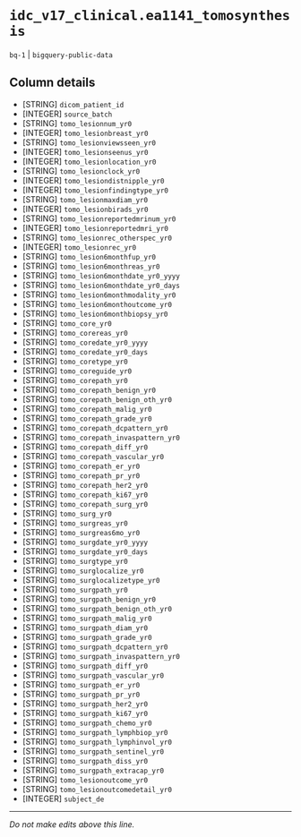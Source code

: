 # `idc_v17_clinical.ea1141_tomosynthesis`
`bq-1` | `bigquery-public-data`

## Column details
* [STRING]    `dicom_patient_id`
* [INTEGER]   `source_batch`
* [STRING]    `tomo_lesionnum_yr0`
* [INTEGER]   `tomo_lesionbreast_yr0`
* [STRING]    `tomo_lesionviewsseen_yr0`
* [INTEGER]   `tomo_lesionseenus_yr0`
* [INTEGER]   `tomo_lesionlocation_yr0`
* [STRING]    `tomo_lesionclock_yr0`
* [INTEGER]   `tomo_lesiondistnipple_yr0`
* [INTEGER]   `tomo_lesionfindingtype_yr0`
* [STRING]    `tomo_lesionmaxdiam_yr0`
* [INTEGER]   `tomo_lesionbirads_yr0`
* [STRING]    `tomo_lesionreportedmrinum_yr0`
* [INTEGER]   `tomo_lesionreportedmri_yr0`
* [STRING]    `tomo_lesionrec_otherspec_yr0`
* [INTEGER]   `tomo_lesionrec_yr0`
* [STRING]    `tomo_lesion6monthfup_yr0`
* [STRING]    `tomo_lesion6monthreas_yr0`
* [STRING]    `tomo_lesion6monthdate_yr0_yyyy`
* [STRING]    `tomo_lesion6monthdate_yr0_days`
* [STRING]    `tomo_lesion6monthmodality_yr0`
* [STRING]    `tomo_lesion6monthoutcome_yr0`
* [STRING]    `tomo_lesion6monthbiopsy_yr0`
* [STRING]    `tomo_core_yr0`
* [STRING]    `tomo_corereas_yr0`
* [STRING]    `tomo_coredate_yr0_yyyy`
* [STRING]    `tomo_coredate_yr0_days`
* [STRING]    `tomo_coretype_yr0`
* [STRING]    `tomo_coreguide_yr0`
* [STRING]    `tomo_corepath_yr0`
* [STRING]    `tomo_corepath_benign_yr0`
* [STRING]    `tomo_corepath_benign_oth_yr0`
* [STRING]    `tomo_corepath_malig_yr0`
* [STRING]    `tomo_corepath_grade_yr0`
* [STRING]    `tomo_corepath_dcpattern_yr0`
* [STRING]    `tomo_corepath_invaspattern_yr0`
* [STRING]    `tomo_corepath_diff_yr0`
* [STRING]    `tomo_corepath_vascular_yr0`
* [STRING]    `tomo_corepath_er_yr0`
* [STRING]    `tomo_corepath_pr_yr0`
* [STRING]    `tomo_corepath_her2_yr0`
* [STRING]    `tomo_corepath_ki67_yr0`
* [STRING]    `tomo_corepath_surg_yr0`
* [STRING]    `tomo_surg_yr0`
* [STRING]    `tomo_surgreas_yr0`
* [STRING]    `tomo_surgreas6mo_yr0`
* [STRING]    `tomo_surgdate_yr0_yyyy`
* [STRING]    `tomo_surgdate_yr0_days`
* [STRING]    `tomo_surgtype_yr0`
* [STRING]    `tomo_surglocalize_yr0`
* [STRING]    `tomo_surglocalizetype_yr0`
* [STRING]    `tomo_surgpath_yr0`
* [STRING]    `tomo_surgpath_benign_yr0`
* [STRING]    `tomo_surgpath_benign_oth_yr0`
* [STRING]    `tomo_surgpath_malig_yr0`
* [STRING]    `tomo_surgpath_diam_yr0`
* [STRING]    `tomo_surgpath_grade_yr0`
* [STRING]    `tomo_surgpath_dcpattern_yr0`
* [STRING]    `tomo_surgpath_invaspattern_yr0`
* [STRING]    `tomo_surgpath_diff_yr0`
* [STRING]    `tomo_surgpath_vascular_yr0`
* [STRING]    `tomo_surgpath_er_yr0`
* [STRING]    `tomo_surgpath_pr_yr0`
* [STRING]    `tomo_surgpath_her2_yr0`
* [STRING]    `tomo_surgpath_ki67_yr0`
* [STRING]    `tomo_surgpath_chemo_yr0`
* [STRING]    `tomo_surgpath_lymphbiop_yr0`
* [STRING]    `tomo_surgpath_lymphinvol_yr0`
* [STRING]    `tomo_surgpath_sentinel_yr0`
* [STRING]    `tomo_surgpath_diss_yr0`
* [STRING]    `tomo_surgpath_extracap_yr0`
* [STRING]    `tomo_lesionoutcome_yr0`
* [STRING]    `tomo_lesionoutcomedetail_yr0`
* [INTEGER]   `subject_de`

-------------------------------------------------------------------------------
*Do not make edits above this line.*
